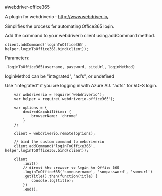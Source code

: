 #webdriver-office365

 A plugin for webdriverio - http://www.webdriver.io/
 
 Simplifies the process for automating Office365 login.
 
 Add the command to your webdriverio client using addCommand method.
 
```
client.addCommand('loginToOffice365', helper.loginToOffice365.bind(client));
```

Parameters:

```
.loginToOffice365(username, password, siteUrl, loginMethod)
```

loginMethod can be "integrated", "adfs", or undefined

Use "integrated" if you are logging in with Azure AD. "adfs" for ADFS login.

 
```
	var webdriverio = require('webdriverio');
	var helper = require('webdriverio-office365');

	var options = {
	    desiredCapabilities: {
	        browserName: 'chrome'
	    }
	};

	client = webdriverio.remote(options);
	
	// bind the custom command to webdriverio
	client.addCommand('loginToOffice365', helper.loginToOffice365.bind(client));

	client
	    .init()
	    // direct the browser to login to Office 365
	    .loginToOffice365('someusername', 'sompassword', 'someurl')
	    .getTitle().then(function(title) {
	        console.log(title);
	    })
	    .end();
		
```
 
 
